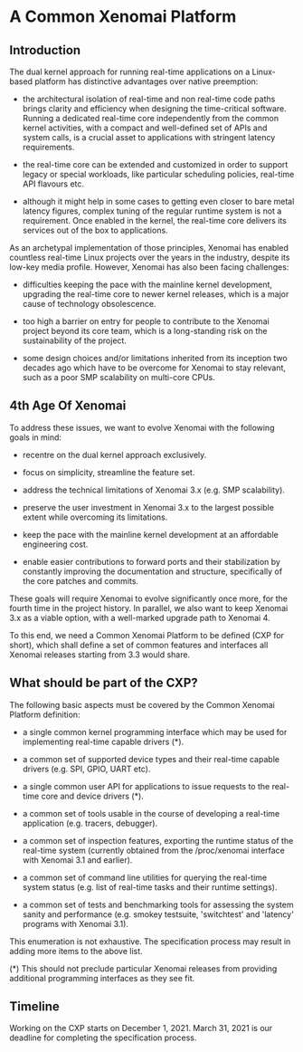
# A Common Xenomai Platform 

## Introduction

The dual kernel approach for running real-time applications on a
Linux-based platform has distinctive advantages over native
preemption:

- the architectural isolation of real-time and non real-time code
  paths brings clarity and efficiency when designing the time-critical
  software. Running a dedicated real-time core independently from the
  common kernel activities, with a compact and well-defined set of
  APIs and system calls, is a crucial asset to applications with
  stringent latency requirements.

- the real-time core can be extended and customized in order to
  support legacy or special workloads, like particular scheduling
  policies, real-time API flavours etc.

- although it might help in some cases to getting even closer to bare
  metal latency figures, complex tuning of the regular runtime system
  is not a requirement. Once enabled in the kernel, the real-time core
  delivers its services out of the box to applications.

As an archetypal implementation of those principles, Xenomai has
enabled countless real-time Linux projects over the years in the
industry, despite its low-key media profile.  However, Xenomai has
also been facing challenges:

- difficulties keeping the pace with the mainline kernel development,
  upgrading the real-time core to newer kernel releases, which is a
  major cause of technology obsolescence.

- too high a barrier on entry for people to contribute to the Xenomai
  project beyond its core team, which is a long-standing risk on the
  sustainability of the project.

- some design choices and/or limitations inherited from its inception
  two decades ago which have to be overcome for Xenomai to stay
  relevant, such as a poor SMP scalability on multi-core CPUs.

## 4th Age Of Xenomai

To address these issues, we want to evolve Xenomai with the following
goals in mind:

- recentre on the dual kernel approach exclusively.

- focus on simplicity, streamline the feature set.

- address the technical limitations of Xenomai 3.x (e.g. SMP
  scalability).

- preserve the user investment in Xenomai 3.x to the largest possible
  extent while overcoming its limitations.

- keep the pace with the mainline kernel development at an affordable
  engineering cost.

- enable easier contributions to forward ports and their stabilization
  by constantly improving the documentation and structure,
  specifically of the core patches and commits.

These goals will require Xenomai to evolve significantly once more,
for the fourth time in the project history. In parallel, we also want
to keep Xenomai 3.x as a viable option, with a well-marked upgrade
path to Xenomai 4.

To this end, we need a Common Xenomai Platform to be defined (CXP for
short), which shall define a set of common features and interfaces all
Xenomai releases starting from 3.3 would share.

## What should be part of the CXP?

The following basic aspects must be covered by the Common Xenomai
Platform definition:

- a single common kernel programming interface which may be used for
  implementing real-time capable drivers (*).

- a common set of supported device types and their real-time capable
  drivers (e.g. SPI, GPIO, UART etc).

- a single common user API for applications to issue requests to the
  real-time core and device drivers (*).

- a common set of tools usable in the course of developing a real-time
  application (e.g. tracers, debugger).

- a common set of inspection features, exporting the runtime status of
  the real-time system (currently obtained from the /proc/xenomai
  interface with Xenomai 3.1 and earlier).

- a common set of command line utilities for querying the real-time
  system status (e.g. list of real-time tasks and their runtime
  settings).

- a common set of tests and benchmarking tools for assessing the
  system sanity and performance (e.g. smokey testsuite, 'switchtest'
  and 'latency' programs with Xenomai 3.1).

This enumeration is not exhaustive. The specification process may
result in adding more items to the above list.

(*) This should not preclude particular Xenomai releases from
providing additional programming interfaces as they see fit.

## Timeline

Working on the CXP starts on December 1, 2021. March 31, 2021 is our
deadline for completing the specification process.
